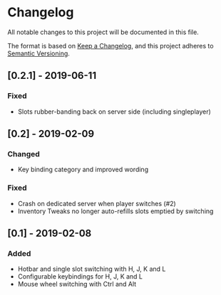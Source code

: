 # Changelog
All notable changes to this project will be documented in this file.

The format is based on [Keep a Changelog](https://keepachangelog.com/en/1.0.0/),
and this project adheres to [Semantic Versioning](https://semver.org/spec/v2.0.0.html).

## [0.2.1] - 2019-06-11
### Fixed
- Slots rubber-banding back on server side (including singleplayer)

## [0.2] - 2019-02-09
### Changed
- Key binding category and improved wording
### Fixed
- Crash on dedicated server when player switches (#2)
- Inventory Tweaks no longer auto-refills slots emptied by switching

## [0.1] - 2019-02-08
### Added
- Hotbar and single slot switching with H, J, K and L
- Configurable keybindings for H, J, K and L
- Mouse wheel switching with Ctrl and Alt
